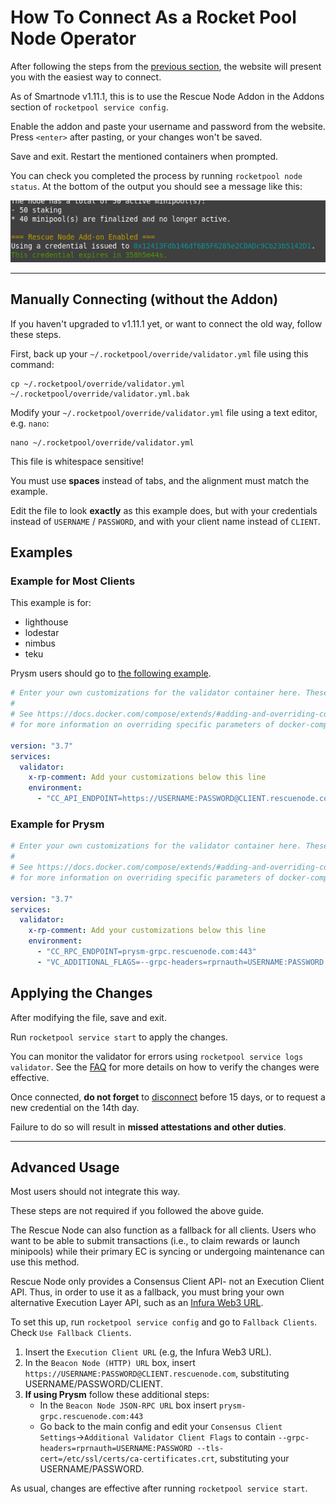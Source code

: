 # How To Connect As a Rocket Pool Node Operator

After following the steps from the [previous section](SUMMARY.md), the website will present you with the easiest way to connect.

As of Smartnode v1.11.1, this is to use the Rescue Node Addon in the Addons section of `rocketpool service config`.

Enable the addon and paste your username and password from the website.
Press `<enter>` after pasting, or your changes won't be saved.

Save and exit.
Restart the mentioned containers when prompted.

You can check you completed the process by running `rocketpool node status`. At the bottom of the output you should see a message like this:

![Node Status Output](./nodestatus.png)

---

## Manually Connecting (without the Addon)

If you haven't upgraded to v1.11.1 yet, or want to connect the old way, follow these steps.

First, back up your `~/.rocketpool/override/validator.yml` file using this command:
```
cp ~/.rocketpool/override/validator.yml ~/.rocketpool/override/validator.yml.bak
```

Modify your `~/.rocketpool/override/validator.yml` file using a text editor, e.g. `nano`:
```
nano ~/.rocketpool/override/validator.yml
```

<div class="warning">

This file is whitespace sensitive!

You must use **spaces** instead of tabs, and the alignment must match the example.

</div>

Edit the file to look **exactly** as this example does, but with your credentials instead of `USERNAME` / `PASSWORD`, and with your client name instead of `CLIENT`.

## Examples

### Example for Most Clients
<div class="warning">

This example is for:

 - lighthouse
 - lodestar
 - nimbus
 - teku

Prysm users should go to [the following example](#example-for-prysm).

</div>

```yaml
# Enter your own customizations for the validator container here. These changes will persist after upgrades, so you only need to do them once.
# 
# See https://docs.docker.com/compose/extends/#adding-and-overriding-configuration
# for more information on overriding specific parameters of docker-compose files.

version: "3.7"
services:
  validator:
    x-rp-comment: Add your customizations below this line
    environment:
      - "CC_API_ENDPOINT=https://USERNAME:PASSWORD@CLIENT.rescuenode.com"
```

### Example for Prysm

```yaml
# Enter your own customizations for the validator container here. These changes will persist after upgrades, so you only need to do them once.
# 
# See https://docs.docker.com/compose/extends/#adding-and-overriding-configuration
# for more information on overriding specific parameters of docker-compose files.

version: "3.7"
services:
  validator:
    x-rp-comment: Add your customizations below this line
    environment:
      - "CC_RPC_ENDPOINT=prysm-grpc.rescuenode.com:443"
      - "VC_ADDITIONAL_FLAGS=--grpc-headers=rprnauth=USERNAME:PASSWORD --tls-cert=/etc/ssl/certs/ca-certificates.crt"
```

## Applying the Changes

After modifying the file, save and exit.

Run `rocketpool service start` to apply the changes.

You can monitor the validator for errors using `rocketpool service logs validator`.
See the [FAQ](../faq.md) for more details on how to verify the changes were effective.

<div class="warning">

Once connected, **do not forget** to [disconnect](disconnect.md) before 15 days, or to request a new credential on the 14th day. 

Failure to do so will result in **missed attestations and other duties**.

</div>

---

## Advanced Usage

<div class="warning">

Most users should not integrate this way.

These steps are not required if you followed the above guide.

</div>

The Rescue Node can also function as a fallback for all clients.
Users who want to be able to submit transactions (i.e., to claim rewards or launch minipools) while their primary EC is syncing or undergoing maintenance can use this method.


Rescue Node only provides a Consensus Client API- not an Execution Client API.
Thus, in order to use it as a fallback, you must bring your own alternative Execution Layer API, such as an [Infura Web3 URL](https://infura.io).

To set this up, run `rocketpool service config` and go to `Fallback Clients`.
Check `Use Fallback Clients`.

1. Insert the `Execution Client URL` (e.g, the Infura Web3 URL).
1. In the `Beacon Node (HTTP) URL` box, insert `https://USERNAME:PASSWORD@CLIENT.rescuenode.com`, substituting USERNAME/PASSWORD/CLIENT.
1. **If using Prysm** follow these additional steps:
    - In the `Beacon Node JSON-RPC URL` box insert `prysm-grpc.rescuenode.com:443`
    - Go back to the main config and edit your `Consensus Client Settings`->`Additional Validator Client Flags` to contain `--grpc-headers=rprnauth=USERNAME:PASSWORD --tls-cert=/etc/ssl/certs/ca-certificates.crt`, substituting your USERNAME/PASSWORD. 

As usual, changes are effective after running `rocketpool service start`.
